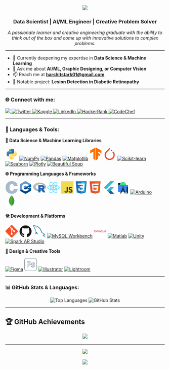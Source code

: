 <!-- Animated waving hand SVG -->
<p align="center">
  <img src="https://readme-typing-svg.demolab.com?font=Fira+Code&size=30&pause=1200&color=30EF7A&center=true&vCenter=true&width=435&lines=Hii+%F0%9F%91%8B%E2%80%8D%EF%B8%8F%2C+I'm+Harshit!" />
</p>

<h3 align="center">Data Scientist | AI/ML Engineer | Creative Problem Solver</h3>

<p align="center">
  <em>A passionate learner and creative engineering graduate with the ability to think out of the box and come up with innovative solutions to complex problems.</em>
</p>

---

- 🌱 Currently deepening my expertise in **Data Science & Machine Learning**
- 💬 Ask me about **AI/ML, Graphic Designing, or Computer Vision**
- 📫 Reach me at **harshitstark01@gmail.com**
- 🏅 Notable project: <strong>Lesion Detection in Diabetic Retinopathy</strong>

---

<h3 align="left">🌐 Connect with me:</h3>
<p align="left">
  <a href="https://harshitstark13.github.io/harshit-portfolio/" target="_blank">
    <img src="https://img.shields.io/badge/Portfolio-0078D4?style=for-the-badge&logo=google-chrome&logoColor=white" height="30"/>
  </a>
  <a href="https://twitter.com/harshitstark01" target="_blank">
    <img src="https://raw.githubusercontent.com/rahuldkjain/github-profile-readme-generator/master/src/images/icons/Social/twitter.svg" alt="Twitter" height="30"/>
  </a>
  <a href="https://www.kaggle.com/harshitstark" target="_blank">
    <img src="https://raw.githubusercontent.com/rahuldkjain/github-profile-readme-generator/master/src/images/icons/Social/kaggle.svg" alt="Kaggle" height="30"/>
  </a>
  <a href="https://www.linkedin.com/in/harshit-sharma-777417216" target="_blank">
    <img src="https://raw.githubusercontent.com/rahuldkjain/github-profile-readme-generator/master/src/images/icons/Social/linked-in-alt.svg" alt="LinkedIn" height="30"/>
  </a>
  <a href="https://www.hackerrank.com/profile/harshitstark01" target="_blank">
    <img src="https://raw.githubusercontent.com/rahuldkjain/github-profile-readme-generator/master/src/images/icons/Social/hackerrank.svg" alt="HackerRank" height="30"/>
  </a>
  <a href="https://www.codechef.com/users/harshitstark9" target="_blank">
    <img src="https://cdn.jsdelivr.net/npm/simple-icons@3.1.0/icons/codechef.svg" alt="CodeChef" height="30"/>
  </a>
</p>

---

<h3 align="left">🚀 Languages & Tools:</h3>

<!-- 1. Python & Libraries -->
<strong>🐍 Data Science & Machine Learning Libraries</strong>
<p align="left">
  <a href="https://www.python.org" target="_blank"><img src="https://raw.githubusercontent.com/devicons/devicon/master/icons/python/python-original.svg" alt="Python" width="40" height="40"/></a>
  <a href="https://numpy.org/" target="_blank"><img src="https://upload.wikimedia.org/wikipedia/commons/1/1a/NumPy_logo.svg" alt="NumPy" width="40" height="40"/></a>
  <a href="https://pandas.pydata.org/" target="_blank"><img src="https://avatars.githubusercontent.com/u/21206976?s=200&v=4" alt="Pandas" width="40" height="40"/></a>
  <a href="https://matplotlib.org/" target="_blank"><img src="https://matplotlib.org/_static/logo2_compressed.svg" alt="Matplotlib" width="40" height="40"/></a>
  <a href="https://www.tensorflow.org/" target="_blank"><img src="https://raw.githubusercontent.com/devicons/devicon/master/icons/tensorflow/tensorflow-original.svg" alt="TensorFlow" width="40" height="40"/></a>
  <a href="https://pytorch.org/" target="_blank"><img src="https://raw.githubusercontent.com/devicons/devicon/master/icons/pytorch/pytorch-original.svg" alt="PyTorch" width="40" height="40"/></a>
  <a href="https://scikit-learn.org/" target="_blank"><img src="https://scikit-learn.org/stable/_static/scikit-learn-logo-small.png" alt="Scikit-learn" width="40" height="40"/></a>
  <a href="https://seaborn.pydata.org/" target="_blank"><img src="https://seaborn.pydata.org/_static/logo-wide-lightbg.svg" alt="Seaborn" width="40" height="40"/></a>
  <a href="https://plotly.com/" target="_blank"><img src="https://avatars.githubusercontent.com/u/5997976?s=200&v=4" alt="Plotly" width="40" height="40"/></a>
 <a href="https://www.crummy.com/software/BeautifulSoup/" target="_blank"><img src="https://avatars.githubusercontent.com/u/9348983?s=200&v=4" alt="Beautiful Soup" width="40" height="40"/></a>

<!-- 2. Other Languages & Platforms -->
<strong>🌐 Programming Languages & Frameworks</strong>
<p align="left">
  <a href="https://www.cprogramming.com/" target="_blank"><img src="https://raw.githubusercontent.com/devicons/devicon/master/icons/c/c-original.svg" alt="C" width="40" height="40"/></a>
  <a href="https://www.w3schools.com/cpp/" target="_blank"><img src="https://raw.githubusercontent.com/devicons/devicon/master/icons/cplusplus/cplusplus-original.svg" alt="C++" width="40" height="40"/></a>
    <a href="https://www.r-project.org/" target="_blank"><img src="https://raw.githubusercontent.com/devicons/devicon/master/icons/r/r-original.svg" alt="R" width="40" height="40"/></a>
  <a href="https://react.dev/" target="_blank"><img src="https://raw.githubusercontent.com/devicons/devicon/master/icons/react/react-original.svg" alt="React" width="40" height="40"/></a>
  <a href="https://developer.mozilla.org/docs/Web/JavaScript" target="_blank"><img src="https://raw.githubusercontent.com/devicons/devicon/master/icons/javascript/javascript-original.svg" alt="JavaScript" width="40" height="40"/></a>
  <a href="https://developer.mozilla.org/docs/Web/CSS" target="_blank"><img src="https://raw.githubusercontent.com/devicons/devicon/master/icons/css3/css3-original.svg" alt="CSS" width="40" height="40"/></a>
  <a href="https://developer.mozilla.org/docs/Web/HTML" target="_blank"><img src="https://raw.githubusercontent.com/devicons/devicon/master/icons/html5/html5-original.svg" alt="HTML" width="40" height="40"/></a>
  <a href="https://flutter.dev/" target="_blank"><img src="https://raw.githubusercontent.com/devicons/devicon/master/icons/flutter/flutter-original.svg" alt="Flutter" width="40" height="40"/></a>
  <a href="https://developer.android.com/studio" target="_blank"><img src="https://raw.githubusercontent.com/devicons/devicon/master/icons/androidstudio/androidstudio-original.svg" alt="Android Studio" width="40" height="40"/></a>
  <a href="https://www.arduino.cc/" target="_blank"><img src="https://cdn.worldvectorlogo.com/logos/arduino-1.svg" alt="Arduino" width="40" height="40"/></a>
  <a href="https://www.mongodb.com/" target="_blank"><img src="https://raw.githubusercontent.com/devicons/devicon/master/icons/mongodb/mongodb-original.svg" alt="MongoDB" width="40" height="40"/></a>
</p>

<!-- 3. Tools -->
<strong>🛠️ Development & Platforms</strong>
<p align="left">
  <a href="https://git-scm.com/" target="_blank"><img src="https://raw.githubusercontent.com/devicons/devicon/master/icons/git/git-original.svg" alt="Git" width="40" height="40"/></a>
  <a href="https://github.com/" target="_blank"><img src="https://raw.githubusercontent.com/devicons/devicon/master/icons/github/github-original.svg" alt="GitHub" width="40" height="40"/></a>
  <a href="https://www.mysql.com/" target="_blank"><img src="https://raw.githubusercontent.com/devicons/devicon/master/icons/mysql/mysql-original.svg" alt="MySQL" width="40" height="40"/></a>
  <a href="https://www.mysql.com/products/workbench/" target="_blank"> <img src="https://www.mysql.com/common/logos/mysql-logo.svg" alt="MySQL Workbench" width="40" height="40"/></a>
  <a href="https://www.oracle.com/" target="_blank"><img src="https://raw.githubusercontent.com/devicons/devicon/master/icons/oracle/oracle-original.svg" alt="Oracle" width="40" height="40"/></a>
  <a href="https://www.mathworks.com/" target="_blank"><img src="https://upload.wikimedia.org/wikipedia/commons/2/21/Matlab_Logo.png" alt="Matlab" width="40" height="40"/></a>
  <a href="https://unity.com/" target="_blank"><img src="https://www.vectorlogo.zone/logos/unity3d/unity3d-icon.svg" alt="Unity" width="40" height="40"/></a>
  <a href="https://sparkar.facebook.com/ar-studio/" target="_blank"><img src="https://avatars.githubusercontent.com/u/36097211?s=200&v=4" alt="Spark AR Studio" width="40" height="40"/></a>
</p>

<!-- 4. Designing Tools & Skills -->
<strong>🎨 Design & Creative Tools</strong>
<p align="left">
  <a href="https://www.figma.com/" target="_blank"><img src="https://www.vectorlogo.zone/logos/figma/figma-icon.svg" alt="Figma" width="40" height="40"/></a>
  <a href="https://www.photoshop.com/en" target="_blank"><img src="https://raw.githubusercontent.com/devicons/devicon/master/icons/photoshop/photoshop-line.svg" alt="Photoshop" width="40" height="40"/></a>
  <a href="https://www.adobe.com/products/illustrator.html" target="_blank"><img src="https://www.vectorlogo.zone/logos/adobe_illustrator/adobe_illustrator-icon.svg" alt="Illustrator" width="40" height="40"/></a>
 <a href="https://www.adobe.com/products/photoshop-lightroom.html" target="_blank"><img src="https://www.svgrepo.com/show/452145/adobe-lightroom.svg" alt="Lightroom" width="40" height="40"/></a>
</p>

---

<h3 align="left">📊 GitHub Stats & Languages:</h3>
<p align="center">
  <img src="https://github-readme-stats.vercel.app/api/top-langs?username=harshitstark13&show_icons=true&locale=en&layout=compact&theme=radical" alt="Top Languages"/>
  <img src="https://github-readme-stats.vercel.app/api?username=harshitstark13&show_icons=true&theme=radical" alt="GitHub Stats" height="170"/>
</p>

---

## 🏆 GitHub Achievements

<p align="center">
  <img src="https://github-profile-trophy.vercel.app/?username=harshitstark13&theme=algolia&column=9"/>
</p>

---

<!-- Animated fun fact for motion -->
<p align="center">
  <img src="https://readme-typing-svg.demolab.com?font=Fira+Code&size=22&pause=1000&color=30EF7A&width=1000&lines=Astronauts+aboard+the+ISS+see+16+sunrises+and+sunsets+every+day!" />
</p>

<!-- Footer: add more visuals by uploading custom gifs/images to your repo -->
<p align="center">
  <img src="https://raw.githubusercontent.com/harshitstark13/harshitstark13/main/assets/footer-stars.gif" width="80px"/>
</p>
